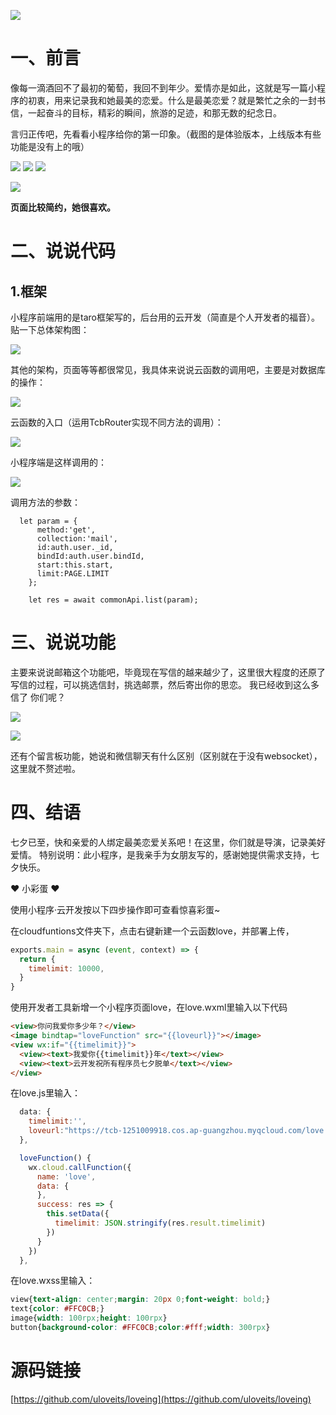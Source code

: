![](https://puui.qpic.cn/vupload/0/20190807_1565159329722_xl8xl1g3q5b.png/0)

# 一、前言

   像每一滴酒回不了最初的葡萄，我回不到年少。爱情亦是如此，这就是写一篇小程序的初衷，用来记录我和她最美的恋爱。什么是最美恋爱？就是繁忙之余的一封书信，一起奋斗的目标，精彩的瞬间，旅游的足迹，和那无数的纪念日。

言归正传吧，先看看小程序给你的第一印象。（截图的是体验版本，上线版本有些功能是没有上的哦）

![](https://upload-images.jianshu.io/upload_images/4252197-f72b87df57571e3b.png?imageMogr2/auto-orient/strip%7CimageView2/2/w/1240)
![](https://upload-images.jianshu.io/upload_images/4252197-88c0729c04610300.png?imageMogr2/auto-orient/strip%7CimageView2/2/w/1240)
![](https://upload-images.jianshu.io/upload_images/4252197-5899628618562b45.png?imageMogr2/auto-orient/strip%7CimageView2/2/w/1240)

![](https://upload-images.jianshu.io/upload_images/4252197-09aadf9f0d9dfca7.png?imageMogr2/auto-orient/strip%7CimageView2/2/w/1240)

**页面比较简约，她很喜欢。**

# 二、说说代码

## 1.框架

小程序前端用的是taro框架写的，后台用的云开发（简直是个人开发者的福音）。
贴一下总体架构图：

![](https://upload-images.jianshu.io/upload_images/4252197-552bb6542d2b67b5.png?imageMogr2/auto-orient/strip%7CimageView2/2/w/1240)


其他的架构，页面等等都很常见，我具体来说说云函数的调用吧，主要是对数据库的操作：

![](https://upload-images.jianshu.io/upload_images/4252197-43e6773fbbb1cb2f.png?imageMogr2/auto-orient/strip%7CimageView2/2/w/1240)

云函数的入口（运用TcbRouter实现不同方法的调用）：

![](https://upload-images.jianshu.io/upload_images/4252197-51e1cc0f7f70d42e.png?imageMogr2/auto-orient/strip%7CimageView2/2/w/1240)

小程序端是这样调用的：

![](https://upload-images.jianshu.io/upload_images/4252197-8a018a5b2eab4989.png?imageMogr2/auto-orient/strip%7CimageView2/2/w/1240)

调用方法的参数：

```
  let param = {
      method:'get',
      collection:'mail',
      id:auth.user._id,
      bindId:auth.user.bindId,
      start:this.start,
      limit:PAGE.LIMIT
    };

    let res = await commonApi.list(param);
```

# 三、说说功能

主要来说说邮箱这个功能吧，毕竟现在写信的越来越少了，这里很大程度的还原了写信的过程，可以挑选信封，挑选邮票，然后寄出你的思恋。
我已经收到这么多信了 你们呢？

![](https://upload-images.jianshu.io/upload_images/4252197-aa5f6688fb9471d3.png?imageMogr2/auto-orient/strip%7CimageView2/2/w/1240)

![](https://upload-images.jianshu.io/upload_images/4252197-8d490dae4b574c73.png?imageMogr2/auto-orient/strip%7CimageView2/2/w/1240)

还有个留言板功能，她说和微信聊天有什么区别（区别就在于没有websocket），这里就不赘述啦。



# 四、结语
七夕已至，快和亲爱的人绑定最美恋爱关系吧！在这里，你们就是导演，记录美好爱情。
特别说明：此小程序，是我亲手为女朋友写的，感谢她提供需求支持，七夕快乐。

❤️ 小彩蛋 ❤️

使用小程序·云开发按以下四步操作即可查看惊喜彩蛋~

在cloudfuntions文件夹下，点击右键新建一个云函数love，并部署上传，
```javascript
exports.main = async (event, context) => {
  return {
    timelimit: 10000,
  }
}
```
使用开发者工具新增一个小程序页面love，在love.wxml里输入以下代码

```html
<view>你问我爱你多少年？</view>
<image bindtap="loveFunction" src="{{loveurl}}"></image>
<view wx:if="{{timelimit}}">
  <view><text>我爱你{{timelimit}}年</text></view>
  <view><text>云开发祝所有程序员七夕脱单</text></view>  
</view>
```
在love.js里输入：
```javascript
  data: {
    timelimit:'',
    loveurl:"https://tcb-1251009918.cos.ap-guangzhou.myqcloud.com/love.png",
  },

  loveFunction() {
    wx.cloud.callFunction({
      name: 'love',
      data: {
      },
      success: res => {
        this.setData({
          timelimit: JSON.stringify(res.result.timelimit)
        })
      }
    })
  },
```
在love.wxss里输入：
```css
view{text-align: center;margin: 20px 0;font-weight: bold;}
text{color: #FFC0CB;}
image{width: 100rpx;height: 100rpx}
button{background-color: #FFC0CB;color:#fff;width: 300rpx}
```

# 源码链接
[https://github.com/uloveits/loveing](https://github.com/uloveits/loveing)
